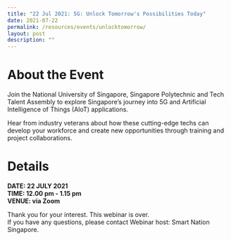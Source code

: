 ```yaml
---
title: "22 Jul 2021: 5G: Unlock Tomorrow's Possibilities Today"
date: 2021-07-22
permalink: /resources/events/unlocktomorrow/
layout: post
description: ""
---
```




# About the Event
Join the National University of Singapore, Singapore Polytechnic and Tech Talent Assembly to explore Singapore’s journey into 5G and Artificial Intelligence of Things (AIoT) applications.

Hear from industry veterans about how these cutting-edge techs can develop your workforce and create new opportunities through training and project collaborations.

# Details
**DATE: 22 JULY 2021 <br> 
TIME: 12.00 pm - 1.15 pm <br> 
VENUE: via Zoom**



Thank you for your interest. This webinar is over. <br> If you have any questions, please contact Webinar host: Smart Nation Singapore.